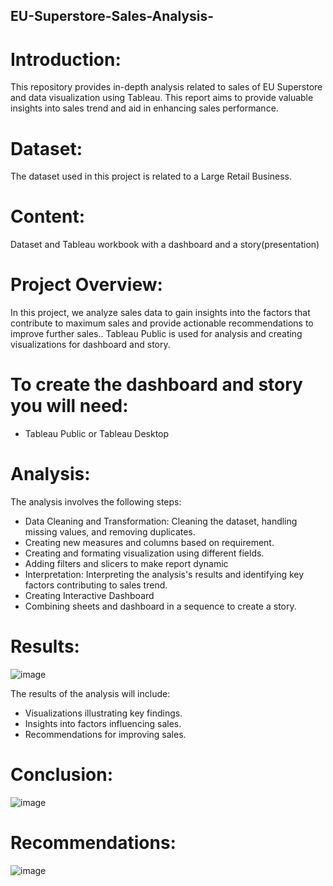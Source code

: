 ## EU-Superstore-Sales-Analysis-


# Introduction:
This repository provides in-depth analysis related to sales of EU Superstore and data visualization  using Tableau. This report aims to  provide valuable insights into sales trend and aid in enhancing sales performance.

# Dataset: 
The dataset used in this project is related to a Large Retail Business.

# Content:
Dataset and Tableau workbook with a dashboard and a story(presentation)

# Project Overview:
In this project, we analyze sales data to gain insights into the factors that contribute to maximum sales and provide actionable recommendations to improve further sales.. Tableau Public is used for analysis and creating visualizations for dashboard and story. 

# To create the dashboard and story you will need:

- Tableau Public or Tableau Desktop


# Analysis:
The analysis involves the following steps:
- Data Cleaning and Transformation: Cleaning the dataset, handling missing values, and removing duplicates.
- Creating new measures and columns based on requirement.
- Creating and formating visualization using different fields.
- Adding filters and slicers to make report dynamic
- Interpretation: Interpreting the analysis's results and identifying key factors contributing to sales trend.
- Creating Interactive Dashboard
- Combining sheets and dashboard in a sequence to create a story.

# Results:

![image](https://github.com/Smeerel/EU-Superstore-Sales-Analysis-/assets/143562418/fa275a18-c4f9-4361-9d9c-f17afd2794b3)


The results of the analysis will include:
- Visualizations illustrating key findings.
- Insights into factors influencing sales.
- Recommendations for improving sales.
  

# Conclusion:
![image](https://github.com/Smeerel/Superstore-Sales-Overview/assets/143562418/70cf790f-7cbc-4713-a99a-6c17830b1376)


# Recommendations:
![image](https://github.com/Smeerel/Superstore-Sales-Overview/assets/143562418/a1355fae-5b16-41e7-9100-d82d8c5e7c4b)




